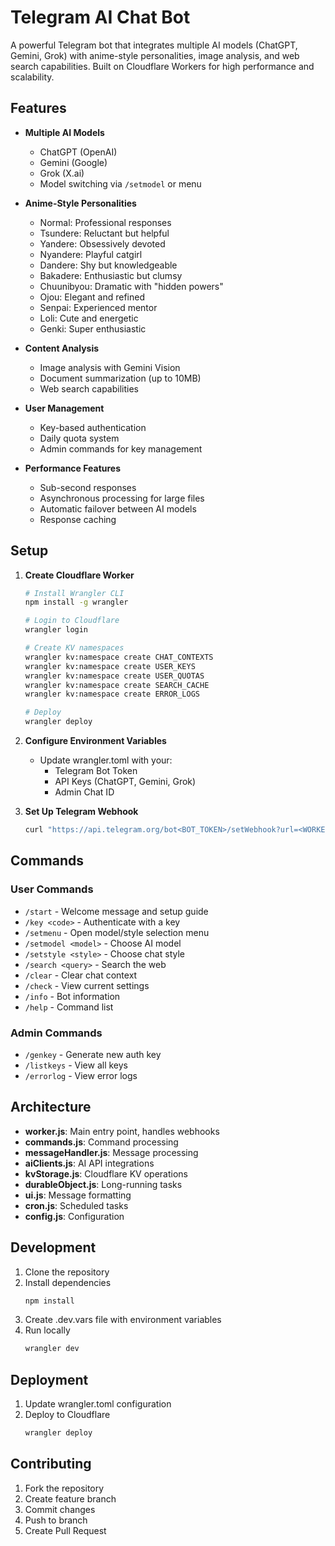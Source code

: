 # Telegram AI Chat Bot

A powerful Telegram bot that integrates multiple AI models (ChatGPT, Gemini, Grok) with anime-style personalities, image analysis, and web search capabilities. Built on Cloudflare Workers for high performance and scalability.

## Features

- **Multiple AI Models**
  - ChatGPT (OpenAI)
  - Gemini (Google)
  - Grok (X.ai)
  - Model switching via `/setmodel` or menu

- **Anime-Style Personalities**
  - Normal: Professional responses
  - Tsundere: Reluctant but helpful
  - Yandere: Obsessively devoted
  - Nyandere: Playful catgirl
  - Dandere: Shy but knowledgeable
  - Bakadere: Enthusiastic but clumsy
  - Chuunibyou: Dramatic with "hidden powers"
  - Ojou: Elegant and refined
  - Senpai: Experienced mentor
  - Loli: Cute and energetic
  - Genki: Super enthusiastic

- **Content Analysis**
  - Image analysis with Gemini Vision
  - Document summarization (up to 10MB)
  - Web search capabilities

- **User Management**
  - Key-based authentication
  - Daily quota system
  - Admin commands for key management

- **Performance Features**
  - Sub-second responses
  - Asynchronous processing for large files
  - Automatic failover between AI models
  - Response caching

## Setup

1. **Create Cloudflare Worker**
   ```bash
   # Install Wrangler CLI
   npm install -g wrangler

   # Login to Cloudflare
   wrangler login

   # Create KV namespaces
   wrangler kv:namespace create CHAT_CONTEXTS
   wrangler kv:namespace create USER_KEYS
   wrangler kv:namespace create USER_QUOTAS
   wrangler kv:namespace create SEARCH_CACHE
   wrangler kv:namespace create ERROR_LOGS

   # Deploy
   wrangler deploy
   ```

2. **Configure Environment Variables**
   - Update wrangler.toml with your:
     - Telegram Bot Token
     - API Keys (ChatGPT, Gemini, Grok)
     - Admin Chat ID

3. **Set Up Telegram Webhook**
   ```bash
   curl "https://api.telegram.org/bot<BOT_TOKEN>/setWebhook?url=<WORKER_URL>"
   ```

## Commands

### User Commands
- `/start` - Welcome message and setup guide
- `/key <code>` - Authenticate with a key
- `/setmenu` - Open model/style selection menu
- `/setmodel <model>` - Choose AI model
- `/setstyle <style>` - Choose chat style
- `/search <query>` - Search the web
- `/clear` - Clear chat context
- `/check` - View current settings
- `/info` - Bot information
- `/help` - Command list

### Admin Commands
- `/genkey` - Generate new auth key
- `/listkeys` - View all keys
- `/errorlog` - View error logs

## Architecture

- **worker.js**: Main entry point, handles webhooks
- **commands.js**: Command processing
- **messageHandler.js**: Message processing
- **aiClients.js**: AI API integrations
- **kvStorage.js**: Cloudflare KV operations
- **durableObject.js**: Long-running tasks
- **ui.js**: Message formatting
- **cron.js**: Scheduled tasks
- **config.js**: Configuration

## Development

1. Clone the repository
2. Install dependencies
   ```bash
   npm install
   ```
3. Create .dev.vars file with environment variables
4. Run locally
   ```bash
   wrangler dev
   ```

## Deployment

1. Update wrangler.toml configuration
2. Deploy to Cloudflare
   ```bash
   wrangler deploy
   ```

## Contributing

1. Fork the repository
2. Create feature branch
3. Commit changes
4. Push to branch
5. Create Pull Request
